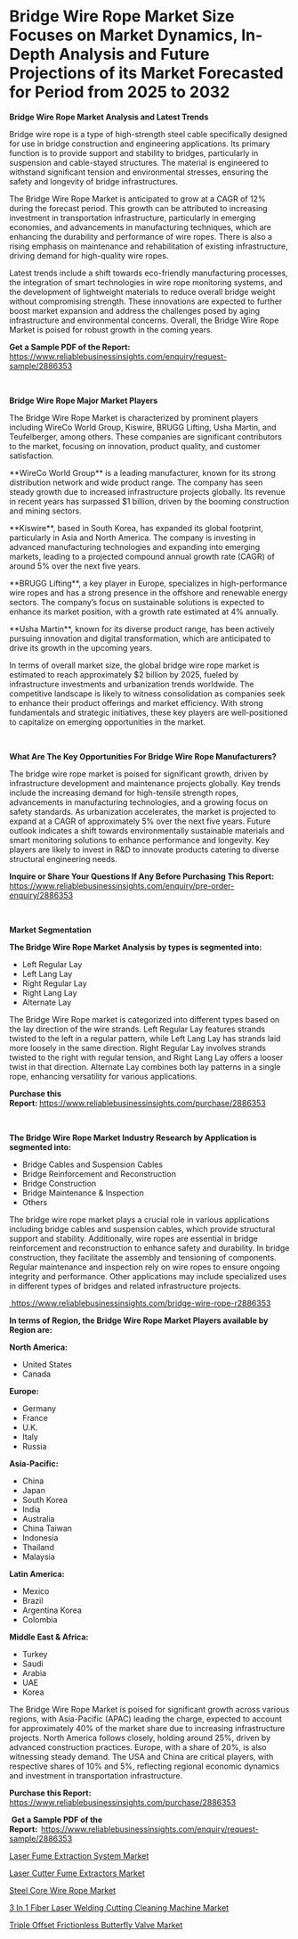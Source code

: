 <p><h1>Bridge Wire Rope Market Size Focuses on Market Dynamics, In-Depth Analysis and Future Projections of its Market Forecasted for Period from 2025 to 2032</h1></p><p><strong>Bridge Wire Rope Market Analysis and Latest Trends</strong></p>
<p><p>Bridge wire rope is a type of high-strength steel cable specifically designed for use in bridge construction and engineering applications. Its primary function is to provide support and stability to bridges, particularly in suspension and cable-stayed structures. The material is engineered to withstand significant tension and environmental stresses, ensuring the safety and longevity of bridge infrastructures.</p><p>The Bridge Wire Rope Market is anticipated to grow at a CAGR of 12% during the forecast period. This growth can be attributed to increasing investment in transportation infrastructure, particularly in emerging economies, and advancements in manufacturing techniques, which are enhancing the durability and performance of wire ropes. There is also a rising emphasis on maintenance and rehabilitation of existing infrastructure, driving demand for high-quality wire ropes. </p><p>Latest trends include a shift towards eco-friendly manufacturing processes, the integration of smart technologies in wire rope monitoring systems, and the development of lightweight materials to reduce overall bridge weight without compromising strength. These innovations are expected to further boost market expansion and address the challenges posed by aging infrastructure and environmental concerns. Overall, the Bridge Wire Rope Market is poised for robust growth in the coming years.</p></p>
<p><strong>Get a Sample PDF of the Report:&nbsp;</strong> <a href="https://www.reliablebusinessinsights.com/enquiry/request-sample/2886353?utm_campaign=1121&utm_medium=2&utm_source=Github&utm_content=ia&utm_term=13032025&utm_id=bridge-wire-rope">https://www.reliablebusinessinsights.com/enquiry/request-sample/2886353</a></p>
<p>&nbsp;</p>
<p><strong>Bridge Wire Rope Major Market Players</strong></p>
<p><p>The Bridge Wire Rope Market is characterized by prominent players including WireCo World Group, Kiswire, BRUGG Lifting, Usha Martin, and Teufelberger, among others. These companies are significant contributors to the market, focusing on innovation, product quality, and customer satisfaction. </p><p>**WireCo World Group** is a leading manufacturer, known for its strong distribution network and wide product range. The company has seen steady growth due to increased infrastructure projects globally. Its revenue in recent years has surpassed $1 billion, driven by the booming construction and mining sectors.</p><p>**Kiswire**, based in South Korea, has expanded its global footprint, particularly in Asia and North America. The company is investing in advanced manufacturing technologies and expanding into emerging markets, leading to a projected compound annual growth rate (CAGR) of around 5% over the next five years.</p><p>**BRUGG Lifting**, a key player in Europe, specializes in high-performance wire ropes and has a strong presence in the offshore and renewable energy sectors. The company’s focus on sustainable solutions is expected to enhance its market position, with a growth rate estimated at 4% annually.</p><p>**Usha Martin**, known for its diverse product range, has been actively pursuing innovation and digital transformation, which are anticipated to drive its growth in the upcoming years. </p><p>In terms of overall market size, the global bridge wire rope market is estimated to reach approximately $2 billion by 2025, fueled by infrastructure investments and urbanization trends worldwide. The competitive landscape is likely to witness consolidation as companies seek to enhance their product offerings and market efficiency. With strong fundamentals and strategic initiatives, these key players are well-positioned to capitalize on emerging opportunities in the market.</p></p>
<p>&nbsp;</p>
<p><strong>What Are The Key Opportunities For Bridge Wire Rope Manufacturers?</strong></p>
<p><p>The bridge wire rope market is poised for significant growth, driven by infrastructure development and maintenance projects globally. Key trends include the increasing demand for high-tensile strength ropes, advancements in manufacturing technologies, and a growing focus on safety standards. As urbanization accelerates, the market is projected to expand at a CAGR of approximately 5% over the next five years. Future outlook indicates a shift towards environmentally sustainable materials and smart monitoring solutions to enhance performance and longevity. Key players are likely to invest in R&D to innovate products catering to diverse structural engineering needs.</p></p>
<p><strong>Inquire or Share Your Questions If Any Before Purchasing This Report:</strong> <a href="https://www.reliablebusinessinsights.com/enquiry/pre-order-enquiry/2886353?utm_campaign=1121&utm_medium=2&utm_source=Github&utm_content=ia&utm_term=13032025&utm_id=bridge-wire-rope">https://www.reliablebusinessinsights.com/enquiry/pre-order-enquiry/2886353</a></p>
<p>&nbsp;</p>
<p><strong>Market Segmentation</strong></p>
<p><strong>The Bridge Wire Rope Market Analysis by types is segmented into:</strong></p>
<p><ul><li>Left Regular Lay</li><li>Left Lang Lay</li><li>Right Regular Lay</li><li>Right Lang Lay</li><li>Alternate Lay</li></ul></p>
<p><p>The Bridge Wire Rope market is categorized into different types based on the lay direction of the wire strands. Left Regular Lay features strands twisted to the left in a regular pattern, while Left Lang Lay has strands laid more loosely in the same direction. Right Regular Lay involves strands twisted to the right with regular tension, and Right Lang Lay offers a looser twist in that direction. Alternate Lay combines both lay patterns in a single rope, enhancing versatility for various applications.</p></p>
<p><strong>Purchase this Report:&nbsp;</strong><a href="https://www.reliablebusinessinsights.com/purchase/2886353?utm_campaign=1121&utm_medium=2&utm_source=Github&utm_content=ia&utm_term=13032025&utm_id=bridge-wire-rope">https://www.reliablebusinessinsights.com/purchase/2886353</a></p>
<p>&nbsp;</p>
<p><strong>The Bridge Wire Rope Market Industry Research by Application is segmented into:</strong></p>
<p><ul><li>Bridge Cables and Suspension Cables</li><li>Bridge Reinforcement and Reconstruction</li><li>Bridge Construction</li><li>Bridge Maintenance & Inspection</li><li>Others</li></ul></p>
<p><p>The bridge wire rope market plays a crucial role in various applications including bridge cables and suspension cables, which provide structural support and stability. Additionally, wire ropes are essential in bridge reinforcement and reconstruction to enhance safety and durability. In bridge construction, they facilitate the assembly and tensioning of components. Regular maintenance and inspection rely on wire ropes to ensure ongoing integrity and performance. Other applications may include specialized uses in different types of bridges and related infrastructure projects.</p></p>
<p><a href="https://www.reliablebusinessinsights.com/bridge-wire-rope-r2886353?utm_campaign=1121&utm_medium=2&utm_source=Github&utm_content=ia&utm_term=13032025&utm_id=bridge-wire-rope">&nbsp;https://www.reliablebusinessinsights.com/bridge-wire-rope-r2886353</a></p>
<p><strong>In terms of Region, the Bridge Wire Rope Market Players available by Region are:</strong></p>
<p>
    <p> <strong> North America: </strong>
        <ul>
            <li>United States</li>
            <li>Canada</li>
        </ul>
        </p> 
    <p> <strong> Europe: </strong>
        <ul>
            <li>Germany</li>
            <li>France</li>
            <li>U.K.</li>
            <li>Italy</li>
            <li>Russia</li>
        </ul>
        </p> 
    <p> <strong> Asia-Pacific: </strong>
        <ul>
            <li>China</li>
            <li>Japan</li>
            <li>South Korea</li>
            <li>India</li>
            <li>Australia</li>
            <li>China Taiwan</li>
            <li>Indonesia</li>
            <li>Thailand</li>
            <li>Malaysia</li>
        </ul>
        </p> 
    <p> <strong> Latin America: </strong>
        <ul>
            <li>Mexico</li>
            <li>Brazil</li>
            <li>Argentina Korea</li>
            <li>Colombia</li>
        </ul>
        </p> 
    <p> <strong> Middle East & Africa: </strong>
        <ul>
            <li>Turkey</li>
            <li>Saudi</li>
            <li>Arabia</li>
            <li>UAE</li>
            <li>Korea</li>
        </ul>
    </p>
    </p>
<p><p>The Bridge Wire Rope Market is poised for significant growth across various regions, with Asia-Pacific (APAC) leading the charge, expected to account for approximately 40% of the market share due to increasing infrastructure projects. North America follows closely, holding around 25%, driven by advanced construction practices. Europe, with a share of 20%, is also witnessing steady demand. The USA and China are critical players, with respective shares of 10% and 5%, reflecting regional economic dynamics and investment in transportation infrastructure.</p></p>
<p><strong>Purchase this Report: </strong><a href="https://www.reliablebusinessinsights.com/purchase/2886353?utm_campaign=1121&utm_medium=2&utm_source=Github&utm_content=ia&utm_term=13032025&utm_id=bridge-wire-rope">https://www.reliablebusinessinsights.com/purchase/2886353</a></p>
<p>&nbsp;<strong>Get a Sample PDF of the Report:&nbsp;&nbsp;</strong><a href="https://www.reliablebusinessinsights.com/enquiry/request-sample/2886353?utm_campaign=1121&utm_medium=2&utm_source=Github&utm_content=ia&utm_term=13032025&utm_id=bridge-wire-rope">https://www.reliablebusinessinsights.com/enquiry/request-sample/2886353</a></p>
<p><strong></strong></p>
<p><p><a href="https://github.com/dumanelina6v/Market-Research-Report-List-1/blob/main/laser-fume-extraction-system-market.md?utm_campaign=1121&utm_medium=2&utm_source=Github&utm_content=ia&utm_term=13032025&utm_id=bridge-wire-rope">Laser Fume Extraction System Market</a></p><p><a href="https://github.com/spineamosa0e/Market-Research-Report-List-1/blob/main/laser-cutter-fume-extractors-market.md?utm_campaign=1121&utm_medium=2&utm_source=Github&utm_content=ia&utm_term=13032025&utm_id=bridge-wire-rope">Laser Cutter Fume Extractors Market</a></p><p><a href="https://github.com/maaniwilka9y/Market-Research-Report-List-1/blob/main/steel-core-wire-rope-market.md?utm_campaign=1121&utm_medium=2&utm_source=Github&utm_content=ia&utm_term=13032025&utm_id=bridge-wire-rope">Steel Core Wire Rope Market</a></p><p><a href="https://github.com/dekamrapinq1/Market-Research-Report-List-1/blob/main/3-in-1-fiber-laser-welding-cutting-cleaning-machine-market.md?utm_campaign=1121&utm_medium=2&utm_source=Github&utm_content=ia&utm_term=13032025&utm_id=bridge-wire-rope">3 In 1 Fiber Laser Welding Cutting Cleaning Machine Market</a></p><p><a href="https://github.com/waldarolka1j/Market-Research-Report-List-1/blob/main/triple-offset-frictionless-butterfly-valve-market.md?utm_campaign=1121&utm_medium=2&utm_source=Github&utm_content=ia&utm_term=13032025&utm_id=bridge-wire-rope">Triple Offset Frictionless Butterfly Valve Market</a></p></p>